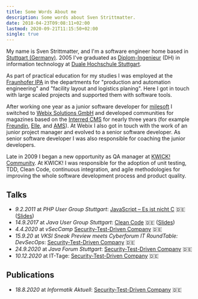 ```yaml
---
title: Some Words About me
description: Some words about Sven Strittmatter.
date: 2018-04-23T09:08:11+02:00
lastmod: 2020-09-21T11:15:50+02:00
single: true
---
```


My name is Sven Strittmatter, and I'm a software engineer home based in [Stuttgart (Germany)][1]. 2005 I've graduated as [Diplom-Ingenieur][2] (DH) in information technology at [Duale Hochschule Stuttgart][3].

As part of practical education for my studies I was employed at the [Fraunhofer IPA][4] in the departments for "production and automation engineering" and "facility layout and logistics planing". Here I got in touch with large scaled projects and supported them with software tools.

After working one year as a junior software developer for [milesoft][5] I switched to [Webix Solutions GmbH][6] and developed communities for magazines based on the [Interred CMS][7] for nearly three years (for example [Freundin][8], [Elle][9], and [AMS][10]). At Webix I also got in touch with the work of an junior project manager and evolved to a senior software developer. As senior software developer I was also responsible for coaching the junior developers.

Late in 2009 I began a new opportunity as QA manager at [KWICK! Community][11]. At KWICK! I was responsible for the adoption of unit testing, TDD, Clean Code, continuous integration, and agile methodologies for improving the whole software development process and product quality.

## Talks

- _9.2.2011_ at _PHP User Group Stuttgart_: [JavaScript – Es ist nicht C](https://blog.coworking0711.de/treffen-02-2011-der-php-usergroup-stuttgart-mit-vortrag-javascript-es-ist-nicht-c/) 🇩🇪 ([Slides](https://github.com/Weltraumschaf/Slides/blob/master/JavaScript-Es_ist_nicht_C/javascript-itsnotc.pdf))
- _14.9.2017_ at _Java User Group Stuttgart_: [Clean Code](https://www.jugs.org/va2017/09-14.html) 🇩🇪 ([Slides](https://github.com/Weltraumschaf/Slides/blob/master/CleanCode/Clean_Code.pdf))
- _4.4.2020_ at _vSecCamp_ [Security-Test-Driven Company](https://barcamps.eu/seccamp2020/events/03e7ed9c-ca45-433f-ba5c-f5b8849911ea/security_test_driven_company) 🇩🇪
- _15.9.20_ at _VKSI Sneak Preview meets Cyberforum IT RoundTable: DevSecOps_: [Security-Test-Driven Company](https://www.youtube.com/watch?v=I_C8E4_F1Do) 🇩🇪
- _24.9.2020_ at _Java Forum Stuttgart_: [Security-Test-Driven Company](https://online.java-forum-stuttgart.de/a2/) 🇩🇪
- _10.12.2020_ at IT-Tage: [Security-Test-Driven Company](https://www.ittage.informatik-aktuell.de/programm/2020/security-test-driven-company-learning-by-pain.html) 🇩🇪

## Publications

- _18.8.2020_ at _Informatik Aktuell_: [Security-Test-Driven Company](https://www.informatik-aktuell.de/betrieb/sicherheit/security-test-driven-company.html) 🇩🇪

[1]:  http://maps.google.de/maps?q=maps+stuttgart&ie=UTF8&oe=utf-8&client=firefox-a&hnear=Stuttgart,+Baden-W%C3%BCrttemberg&gl=de&t=h&z=11
[2]:  http://en.wikipedia.org/wiki/Engineer%27s_degree#Germany
[3]:  http://www.dhbw-stuttgart.de/
[4]:  http://www.ipa.fraunhofer.de/
[5]:  http://www.milesoft.de/Home.42.0.html
[6]:  http://www.webix.de/
[7]:  http://www.interred.de/
[8]:  http://www.freundin.de/
[9]:  http://www.elle.de/
[10]: http://www.auto-motor-und-sport.de/
[11]: https://de.wikipedia.org/wiki/Kwick
[12]: https://www.vonaffenfels.de/
[13]: https://www.icongmbh.de/
